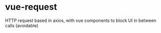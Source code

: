 # vue-request
HTTP request based in axios, with vue components to block UI in between calls (avoidable)
